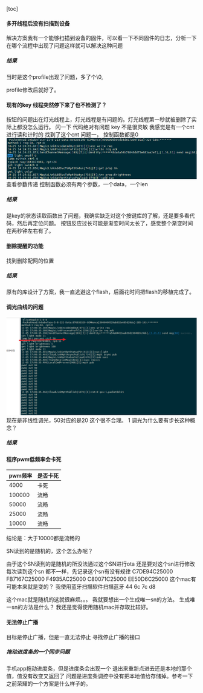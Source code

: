 [toc] 

#### **多开线程后没有扫描到设备**

解决方案我有一个能够扫描到设备的固件，可以看一下不同固件的日志，分析一下在哪个流程中出现了问题这样就可以解决这种问题
##### 结果
当时是这个profile出现了问题，多了个\0,

profile修改后就好了。

#### **现有的key 线程突然停下来了也不检测了？**
按钮的问题出在灯光线程上，灯光线程是有问题的。灯光线程第一秒就被删除了实际上都没怎么运行。
闪一下
代码绝对有问题
key 不是很灵敏 我感觉是有一个cnt 进行读和计时的
找到了这个cnt
问题一， 控制函数都是0
![alt text](image.png)
查看参数传递 控制函数必须有两个参数，一个data，一个len

##### 结果 
是key的状态读取函数出了问题，我确实缺乏对这个按键库的了解，还是要多看代码，然后再定位问题。
按钮反应过长可能是渐变时间太长了，感觉整个渐变时间在两秒钟左右有了。

#### 删除提醒的功能

找到删除配网的位置

##### 结果
原有的库设计了方案，我一直逃避这个flash，后面花时间把flash的移植完成了。
#### **调光曲线的问题**

![alt text](image-1.png)
现在是非线性调光，50对应的是20 这个很不合理。
1 调光为什么要有步长这种概念？

##### 结果

#### **程序pwm低频率会卡死**

|pwm频率|是否卡死|
|--|--|
|4000|卡死|
|100000|流畅|
|50000|流畅|
|25000|流畅|
|10000|流畅|

结论是：大于10000都是流畅的


SN读到的是随机的，这个怎么办呢？

由于这个SN读到的是随机的所没法通过这个SN进行ota
还是要对这个sn进行修改
每次读到这个sn 都不一样，先记录这个sn有没有规律
C7DE94C25000
FB7167C25000
F4935AC25000
C80071C25000
EE50D6C25000
这个mac有可能本来就是变的？
我使用蓝牙扫描软件扫描蓝牙
44 6c 7c d8 

这个mac就是随机的这就很麻烦。。。
我就要想出一个生成唯一sn的方法。
生成唯一sn的方法是什么？
我还是觉得使用随机mac并存取比较好。

#### 无法停止广播

目标是停止广播，但是一直无法停止
寻找停止广播的接口

##### 拖动进度条的一个同步问题
手机app拖动进度条，但是进度条会出现一个 退出来重新点进去还是本地的那个值，值没有改变又返回了
问题是进度条调控中没有把本地值给存储掉。参考一下之前荣耀的一个方案是什么样子的。
